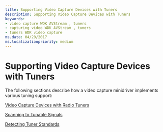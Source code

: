 ```yaml
---
title: Supporting Video Capture Devices with Tuners
description: Supporting Video Capture Devices with Tuners
keywords:
- video capture WDK AVStream , tuners
- capturing video WDK AVStream , tuners
- tuners WDK video capture
ms.date: 04/20/2017
ms.localizationpriority: medium
---
```


# Supporting Video Capture Devices with Tuners


The following sections describe how a video capture minidriver implements various tuning support:

[Video Capture Devices with Radio Tuners](video-capture-devices-with-radio-tuners.md)

[Scanning to Tunable Signals](scanning-to-tunable-signals.md)

[Detecting Tuner Standards](detecting-tuner-standards.md)

 

 




